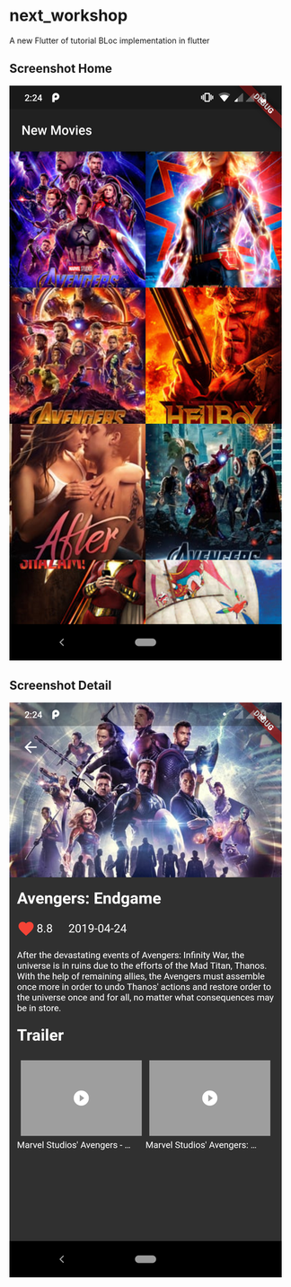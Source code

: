 # next_workshop

A new Flutter of tutorial BLoc implementation in flutter

## Screenshot Home

![Scheme](Screenshots/Screenshot_home.png)

## Screenshot Detail

![Scheme](Screenshots/Screenshot_detail.png)
